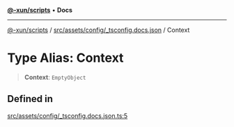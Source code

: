 [**@-xun/scripts**](../../../../../README.md) • **Docs**

***

[@-xun/scripts](../../../../../README.md) / [src/assets/config/\_tsconfig.docs.json](../README.md) / Context

# Type Alias: Context

> **Context**: `EmptyObject`

## Defined in

[src/assets/config/\_tsconfig.docs.json.ts:5](https://github.com/Xunnamius/xscripts/blob/d6d7a7ba960d4afbaeb1cb7202a4cb4c1a4e6c33/src/assets/config/_tsconfig.docs.json.ts#L5)
